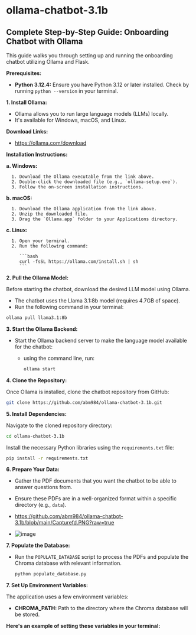 # ollama-chatbot-3.1b

## Complete Step-by-Step Guide: Onboarding Chatbot with Ollama

This guide walks you through setting up and running the onboarding chatbot utilizing Ollama and Flask.

**Prerequisites:**

* **Python 3.12.4:** Ensure you have Python 3.12 or later installed. Check by running `python --version` in your terminal.

**1. Install Ollama:**

- Ollama allows you to run large language models (LLMs) locally.
- It's available for Windows, macOS, and Linux.

**Download Links:**

- https://ollama.com/download

**Installation Instructions:**

   **a. Windows:**

      1. Download the Ollama executable from the link above.
      2. Double-click the downloaded file (e.g., `ollama-setup.exe`).
      3. Follow the on-screen installation instructions.

   **b. macOS:**

      1. Download the Ollama application from the link above.
      2. Unzip the downloaded file.
      3. Drag the `Ollama.app` folder to your Applications directory.

   **c. Linux:**

      1. Open your terminal.
      2. Run the following command:

         ```bash
         curl -fsSL https://ollama.com/install.sh | sh
         ```
**2. Pull the Ollama Model:**

Before starting the chatbot, download the desired LLM model using Ollama. 

- The chatbot uses the Llama 3.1:8b model (requires 4.7GB of space).
- Run the following command in your terminal:

```bash
ollama pull llama3.1:8b
```

**3. Start the Ollama Backend:**

- Start the Ollama backend server to make the language model available for the chatbot:
  - using the command line, run:

      ```bash
      ollama start
      ```

**4. Clone the Repository:**

Once Ollama is installed, clone the chatbot repository from GitHub:

```bash
git clone https://github.com/abm984/ollama-chatbot-3.1b.git
```


**5. Install Dependencies:**

Navigate to the cloned repository directory:

```bash
cd ollama-chatbot-3.1b
```

Install the necessary Python libraries using the `requirements.txt` file:

```bash
pip install -r requirements.txt
```

**6. Prepare Your Data:**

- Gather the PDF documents that you want the chatbot to be able to answer questions from.
- Ensure these PDFs are in a well-organized format within a specific directory (e.g., `data`).

- https://github.com/abm984/ollama-chatbot-3.1b/blob/main/Capturefd.PNG?raw=true
- ![image](https://github.com/user-attachments/assets/63522bb3-29d9-4f5b-ada1-c98a5f212b10)


**7. Populate the Database:**

- Run the `POPULATE_DATABASE` script to process the PDFs and populate the Chroma database with relevant information.
     ```bash
   python populate_database.py
   ```
  
**7. Set Up Environment Variables:**

The application uses a few environment variables:

* **CHROMA_PATH:** Path to the directory where the Chroma database will be stored. 

**Here's an example of setting these variables in your terminal:**
